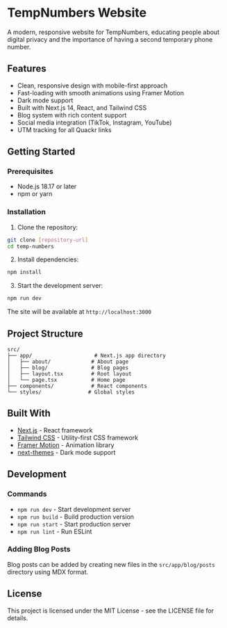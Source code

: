# TempNumbers Website

A modern, responsive website for TempNumbers, educating people about digital privacy and the importance of having a second temporary phone number.

## Features

- Clean, responsive design with mobile-first approach
- Fast-loading with smooth animations using Framer Motion
- Dark mode support
- Built with Next.js 14, React, and Tailwind CSS
- Blog system with rich content support
- Social media integration (TikTok, Instagram, YouTube)
- UTM tracking for all Quackr links

## Getting Started

### Prerequisites

- Node.js 18.17 or later
- npm or yarn

### Installation

1. Clone the repository:
```bash
git clone [repository-url]
cd temp-numbers
```

2. Install dependencies:
```bash
npm install
```

3. Start the development server:
```bash
npm run dev
```

The site will be available at `http://localhost:3000`

## Project Structure

```
src/
├── app/                    # Next.js app directory
│   ├── about/             # About page
│   ├── blog/              # Blog pages
│   ├── layout.tsx         # Root layout
│   └── page.tsx           # Home page
├── components/            # React components
└── styles/               # Global styles
```

## Built With

- [Next.js](https://nextjs.org/) - React framework
- [Tailwind CSS](https://tailwindcss.com/) - Utility-first CSS framework
- [Framer Motion](https://www.framer.com/motion/) - Animation library
- [next-themes](https://github.com/pacocoursey/next-themes) - Dark mode support

## Development

### Commands

- `npm run dev` - Start development server
- `npm run build` - Build production version
- `npm run start` - Start production server
- `npm run lint` - Run ESLint

### Adding Blog Posts

Blog posts can be added by creating new files in the `src/app/blog/posts` directory using MDX format.

## License

This project is licensed under the MIT License - see the LICENSE file for details.
